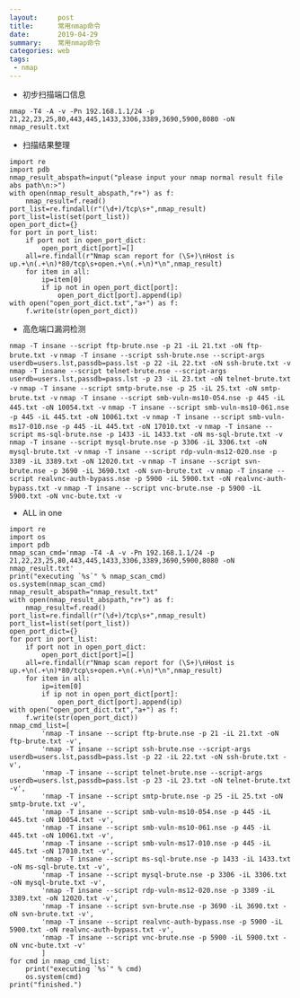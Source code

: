 ```yaml
---
layout:     post
title:      常用nmap命令
date:       2019-04-29
summary:    常用nmap命令
categories: web
tags:
 - nmap
---
```


+ 初步扫描端口信息

`nmap -T4 -A -v -Pn 192.168.1.1/24 -p 21,22,23,25,80,443,445,1433,3306,3389,3690,5900,8080 -oN nmap_result.txt`

+ 扫描结果整理

```
import re
import pdb
nmap_result_abspath=input("please input your nmap normal result file abs path\n:>")
with open(nmap_result_abspath,"r+") as f:
    nmap_result=f.read()
port_list=re.findall(r"(\d+)/tcp\s+",nmap_result)
port_list=list(set(port_list))
open_port_dict={}
for port in port_list:
    if port not in open_port_dict:
        open_port_dict[port]=[]
    all=re.findall(r"Nmap scan report for (\S+)\nHost is up.+\n(.+\n)*80/tcp\s+open.+\n(.+\n)*\n",nmap_result)
    for item in all:
        ip=item[0]
        if ip not in open_port_dict[port]:
            open_port_dict[port].append(ip)
with open("open_port_dict.txt","a+") as f:
    f.write(str(open_port_dict))
```
+ 高危端口漏洞检测

`nmap -T insane --script ftp-brute.nse -p 21 -iL 21.txt -oN ftp-brute.txt -v`
`nmap -T insane --script ssh-brute.nse --script-args userdb=users.lst,passdb=pass.lst -p 22 -iL 22.txt -oN ssh-brute.txt -v`
`nmap -T insane --script telnet-brute.nse --script-args userdb=users.lst,passdb=pass.lst -p 23 -iL 23.txt -oN telnet-brute.txt -v`
`nmap -T insane --script smtp-brute.nse -p 25 -iL 25.txt -oN smtp-brute.txt -v`
`nmap -T insane --script smb-vuln-ms10-054.nse -p 445 -iL 445.txt -oN 10054.txt -v`
`nmap -T insane --script smb-vuln-ms10-061.nse -p 445 -iL 445.txt -oN 10061.txt -v`
`nmap -T insane --script smb-vuln-ms17-010.nse -p 445 -iL 445.txt -oN 17010.txt -v`
`nmap -T insane --script ms-sql-brute.nse -p 1433 -iL 1433.txt -oN ms-sql-brute.txt -v`
`nmap -T insane --script mysql-brute.nse -p 3306 -iL 3306.txt -oN mysql-brute.txt -v`
`nmap -T insane --script rdp-vuln-ms12-020.nse -p 3389 -iL 3389.txt -oN 12020.txt -v`
`nmap -T insane --script svn-brute.nse -p 3690 -iL 3690.txt -oN svn-brute.txt -v`
`nmap -T insane --script realvnc-auth-bypass.nse -p 5900 -iL 5900.txt -oN realvnc-auth-bypass.txt -v`
`nmap -T insane --script vnc-brute.nse -p 5900 -iL 5900.txt -oN vnc-bute.txt -v`

+ ALL in one

```
import re
import os
import pdb
nmap_scan_cmd='nmap -T4 -A -v -Pn 192.168.1.1/24 -p 21,22,23,25,80,443,445,1433,3306,3389,3690,5900,8080 -oN nmap_result.txt'
print("executing `%s`" % nmap_scan_cmd)
os.system(nmap_scan_cmd)
nmap_result_abspath="nmap_result.txt"
with open(nmap_result_abspath,"r+") as f:
    nmap_result=f.read()
port_list=re.findall(r"(\d+)/tcp\s+",nmap_result)
port_list=list(set(port_list))
open_port_dict={}
for port in port_list:
    if port not in open_port_dict:
        open_port_dict[port]=[]
    all=re.findall(r"Nmap scan report for (\S+)\nHost is up.+\n(.+\n)*80/tcp\s+open.+\n(.+\n)*\n",nmap_result)
    for item in all:
        ip=item[0]
        if ip not in open_port_dict[port]:
            open_port_dict[port].append(ip)
with open("open_port_dict.txt","a+") as f:
    f.write(str(open_port_dict))
nmap_cmd_list=[
        'nmap -T insane --script ftp-brute.nse -p 21 -iL 21.txt -oN ftp-brute.txt -v',
        'nmap -T insane --script ssh-brute.nse --script-args userdb=users.lst,passdb=pass.lst -p 22 -iL 22.txt -oN ssh-brute.txt -v',
        'nmap -T insane --script telnet-brute.nse --script-args userdb=users.lst,passdb=pass.lst -p 23 -iL 23.txt -oN telnet-brute.txt -v',
        'nmap -T insane --script smtp-brute.nse -p 25 -iL 25.txt -oN smtp-brute.txt -v',
        'nmap -T insane --script smb-vuln-ms10-054.nse -p 445 -iL 445.txt -oN 10054.txt -v',
        'nmap -T insane --script smb-vuln-ms10-061.nse -p 445 -iL 445.txt -oN 10061.txt -v',
        'nmap -T insane --script smb-vuln-ms17-010.nse -p 445 -iL 445.txt -oN 17010.txt -v',
        'nmap -T insane --script ms-sql-brute.nse -p 1433 -iL 1433.txt -oN ms-sql-brute.txt -v',
        'nmap -T insane --script mysql-brute.nse -p 3306 -iL 3306.txt -oN mysql-brute.txt -v',
        'nmap -T insane --script rdp-vuln-ms12-020.nse -p 3389 -iL 3389.txt -oN 12020.txt -v',
        'nmap -T insane --script svn-brute.nse -p 3690 -iL 3690.txt -oN svn-brute.txt -v',
        'nmap -T insane --script realvnc-auth-bypass.nse -p 5900 -iL 5900.txt -oN realvnc-auth-bypass.txt -v',
        'nmap -T insane --script vnc-brute.nse -p 5900 -iL 5900.txt -oN vnc-bute.txt -v'
        ]
for cmd in nmap_cmd_list:
    print("executing `%s`" % cmd)
    os.system(cmd)
print("finished.")
```
